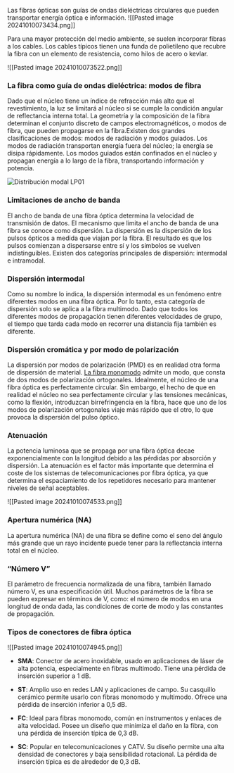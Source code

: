Las fibras ópticas son guías de ondas dieléctricas circulares que pueden transportar energía óptica e información.
![[Pasted image 20241010073434.png]]

Para una mayor protección del medio ambiente, se suelen incorporar fibras a los cables. Los cables típicos tienen una funda de polietileno que recubre la fibra con un elemento de resistencia, como hilos de acero o kevlar.

![[Pasted image 20241010073522.png]]

### La fibra como guía de ondas dieléctrica: modos de fibra

Dado que el núcleo tiene un índice de refracción más alto que el revestimiento, la luz se limitará al núcleo si se cumple la condición angular de reflectancia interna total. La geometría y la composición de la fibra determinan el conjunto discreto de campos electromagnéticos, o modos de fibra, que pueden propagarse en la fibra.Existen dos grandes clasificaciones de modos: modos de radiación y modos guiados. Los modos de radiación transportan energía fuera del núcleo; la energía se disipa rápidamente. Los modos guiados están confinados en el núcleo y propagan energía a lo largo de la fibra, transportando información y potencia.

![Distribución modal LP<sub>01</sub>](https://www.newport.com/medias/sys_master/images/images/he6/h65/8921536233502/LP10-Mode-Dist-1-S-400w.jpg)


### Limitaciones de ancho de banda

El ancho de banda de una fibra óptica determina la velocidad de transmisión de datos. El mecanismo que limita el ancho de banda de una fibra se conoce como dispersión. La dispersión es la dispersión de los pulsos ópticos a medida que viajan por la fibra. El resultado es que los pulsos comienzan a dispersarse entre sí y los símbolos se vuelven indistinguibles. Existen dos categorías principales de dispersión: intermodal e intramodal.

### Dispersión intermodal
Como su nombre lo indica, la dispersión intermodal es un fenómeno entre diferentes modos en una fibra óptica. Por lo tanto, esta categoría de dispersión solo se aplica a la fibra multimodo. Dado que todos los diferentes modos de propagación tienen diferentes velocidades de grupo, el tiempo que tarda cada modo en recorrer una distancia fija también es diferente.

### Dispersión cromática y por modo de polarización

La dispersión por modos de polarización (PMD) es en realidad otra forma de dispersión de material. [La fibra monomodo](https://www.newport.com/c/single-mode-optical-fibers) admite un modo, que consta de dos modos de polarización ortogonales. Idealmente, el núcleo de una fibra óptica es perfectamente circular. Sin embargo, el hecho de que en realidad el núcleo no sea perfectamente circular y las tensiones mecánicas, como la flexión, introduzcan birrefringencia en la fibra, hace que uno de los modos de polarización ortogonales viaje más rápido que el otro, lo que provoca la dispersión del pulso óptico.

### Atenuación

La potencia luminosa que se propaga por una fibra óptica decae exponencialmente con la longitud debido a las pérdidas por absorción y dispersión. La atenuación es el factor más importante que determina el coste de los sistemas de telecomunicaciones por fibra óptica, ya que determina el espaciamiento de los repetidores necesario para mantener niveles de señal aceptables.

![[Pasted image 20241010074533.png]]


### Apertura numérica (NA)

La apertura numérica (NA) de una fibra se define como el seno del ángulo más grande que un rayo incidente puede tener para la reflectancia interna total en el núcleo.

### “Número V”

El parámetro de frecuencia normalizada de una fibra, también llamado número V, es una especificación útil. Muchos parámetros de la fibra se pueden expresar en términos de V, como: el número de modos en una longitud de onda dada, las condiciones de corte de modo y las constantes de propagación.
### Tipos de conectores de fibra óptica

![[Pasted image 20241010074945.png]]

- **SMA**: Conector de acero inoxidable, usado en aplicaciones de láser de alta potencia, especialmente en fibras multimodo. Tiene una pérdida de inserción superior a 1 dB.
    
- **ST**: Amplio uso en redes LAN y aplicaciones de campo. Su casquillo cerámico permite usarlo con fibras monomodo y multimodo. Ofrece una pérdida de inserción inferior a 0,5 dB.
    
- **FC**: Ideal para fibras monomodo, común en instrumentos y enlaces de alta velocidad. Posee un diseño que minimiza el daño en la fibra, con una pérdida de inserción típica de 0,3 dB.
    
- **SC**: Popular en telecomunicaciones y CATV. Su diseño permite una alta densidad de conectores y baja sensibilidad rotacional. La pérdida de inserción típica es de alrededor de 0,3 dB.